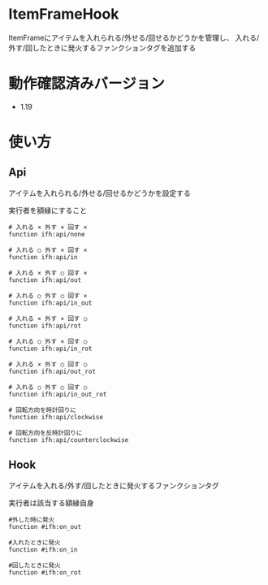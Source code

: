 # ItemFrameHook
ItemFrameにアイテムを入れられる/外せる/回せるかどうかを管理し、
入れる/外す/回したときに発火するファンクションタグを追加する

# 動作確認済みバージョン
+ 1.19

# 使い方

## Api

アイテムを入れられる/外せる/回せるかどうかを設定する

実行者を額縁にすること

```mcfunction
# 入れる × 外す × 回す × 
function ifh:api/none

# 入れる ○ 外す × 回す × 
function ifh:api/in

# 入れる × 外す ○ 回す × 
function ifh:api/out

# 入れる ○ 外す ○ 回す × 
function ifh:api/in_out

# 入れる × 外す × 回す ○
function ifh:api/rot

# 入れる ○ 外す × 回す ○ 
function ifh:api/in_rot

# 入れる × 外す ○ 回す ○ 
function ifh:api/out_rot

# 入れる ○ 外す ○ 回す ○ 
function ifh:api/in_out_rot

# 回転方向を時計回りに
function ifh:api/clockwise

# 回転方向を反時計回りに
function ifh:api/counterclockwise
```

## Hook

アイテムを入れる/外す/回したときに発火するファンクションタグ

実行者は該当する額縁自身

```mcfunction
#外した時に発火
function #ifh:on_out

#入れたときに発火
function #ifh:on_in

#回したときに発火
function #ifh:on_rot
```
